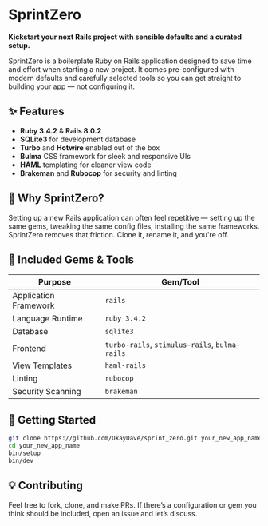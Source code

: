 # SprintZero

**Kickstart your next Rails project with sensible defaults and a curated setup.**

SprintZero is a boilerplate Ruby on Rails application designed to save time and effort when starting a new project. It comes pre-configured with modern defaults and carefully selected tools so you can get straight to building your app — not configuring it.

## ✨ Features

- **Ruby 3.4.2** & **Rails 8.0.2**
- **SQLite3** for development database
- **Turbo** and **Hotwire** enabled out of the box
- **Bulma** CSS framework for sleek and responsive UIs
- **HAML** templating for cleaner view code
- **Brakeman** and **Rubocop** for security and linting

## 🔧 Why SprintZero?

Setting up a new Rails application can often feel repetitive — setting up the same gems, tweaking the same config files, installing the same frameworks. SprintZero removes that friction. Clone it, rename it, and you're off.


## 🧰 Included Gems & Tools

| Purpose             | Gem/Tool     |
|---------------------|--------------|
| Application Framework | `rails`     |
| Language Runtime     | `ruby 3.4.2` |
| Database             | `sqlite3`    |
| Frontend             | `turbo-rails`, `stimulus-rails`, `bulma-rails` |
| View Templates       | `haml-rails` |
| Linting              | `rubocop`    |
| Security Scanning    | `brakeman`   |

## 🚀 Getting Started

```bash
git clone https://github.com/OkayDave/sprint_zero.git your_new_app_name
cd your_new_app_name
bin/setup
bin/dev

```

## 💡 Contributing

Feel free to fork, clone, and make PRs. If there’s a configuration or gem you think should be included, open an issue and let’s discuss.
